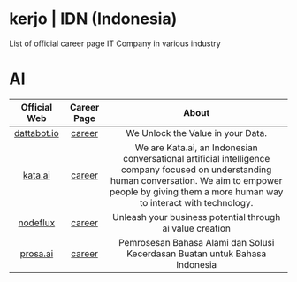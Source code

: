 # kerjo | IDN (Indonesia)
List of official career page IT Company in various industry

# AI

| Official Web | Career Page | About |
|:---:|:---:|:---:|
|[dattabot.io](https://kata.ai/)|[career](https://dattabot.io/life-at-dattabot/)| We Unlock the Value in your Data. |
|[kata.ai](https://kata.ai/)|[career](https://kata.ai/career)| We are Kata.ai, an Indonesian conversational artificial intelligence company focused on understanding human conversation. We aim to empower people by giving them a more human way to interact with technology. |
|[nodeflux](https://www.nodeflux.io/)|[career](https://www.linkedin.com/company/nodeflux/jobs/)| Unleash your business potential through ai value creation |
|[prosa.ai](https://prosa.ai)|[career](https://prosa.ai/career#positions)| Pemrosesan Bahasa Alami dan Solusi Kecerdasan Buatan untuk Bahasa Indonesia |
